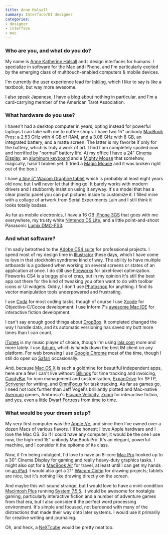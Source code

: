 ```yaml
---
title: Anne Halsall
summary: Interface/UI designer
categories:
- designer
- interface
- mac
---
```


### Who are you, and what do you do?

My name is [Anne Katherine Halsall](http://www.randomnonsequitur.com/ "Anne's website,") and I design interfaces for humans. I specialize in software for the Mac and iPhone, and I'm particularly excited by the emerging class of multitouch-enabled computers & mobile devices.

I'm currently the user experience lead for [Inkling](http://www.getinkling.com "A mobile learning platform."), which I like to say is like a textbook, but way more awesome. 

I also speak Japanese, I have a blog about nothing in particular, and I'm a card-carrying member of the American Tarot Association.

### What hardware do you use?

I haven't had a desktop computer in years, opting instead for powerful laptops I can take with me to coffee shops. I have two 15" unibody [MacBook Pros][macbook-pro]: a 2.53 GHz with 4 GB of RAM, and a 3.08 GHz with 8 GB, an integrated battery, and a matte screen. The latter is my favorite if only for the battery, which is truly a work of art. I find I am completely spoiled now and horrified by "normal" battery life. At my office I have a [24" Cinema Display][cinema-display], an [aluminum keyboard][keyboard] and a [Mighty Mouse][mighty-mouse] that somehow, magically, hasn't broken yet. (I tried a [Magic Mouse][magic-mouse] and it was broken right out of the box.)

I have [a tiny 5" Wacom Graphire tablet][graphire] which is probably at least eight years old now, but I will never let that thing go. It barely works with modern drivers and I stubbornly insist on using it anyway. It's a model that has a clear plastic panel you can put pictures inside to customize it. I filled mine with a collage of artwork from Serial Experiments Lain and I still think it looks totally badass.

As far as mobile electronics, I have a 16 GB [iPhone 3GS][iphone-3gs] that goes with me everywhere, my trusty white [Nintendo DS Lite][ds-lite], and a little point-and-shoot Panasonic [Lumix DMC-FS3][lumix-dmc-fs3].

### And what software?

I'm sadly betrothed to the [Adobe CS4 suite][creative-suite] for professional projects. I spend most of my design time in [Illustrator][] these days, which I have come to love in that stockholm syndrome kind of way. The ability to have multiple artboards is a godsend when working on several screens or states of an application at once. I do still use [Fireworks][] for pixel-level optimization. Fireworks CS4 is a buggy pile of crap, but in my opinion it's still the best app out there for the kind of tweaking you often want to do with toolbar icons or UI widgets. Oddly, I don't use [Photoshop][] for anything. I find its vector manipulation tools underpowered and frustrating.

I use [Coda][] for most coding tasks, though of course I use [Xcode][] for Objective-C/Cocoa development. I use Inform 7's [awesome Mac IDE][inform] for interactive fiction development.

I can't say enough good things about [DropBox][]. It completed changed the way I handle data, and its automatic versioning has saved my butt more times than I can count.

[iTunes][] is my music player of choice, though I'm using [lala.com][lala] more and more lately. I use [Adium][], which is hands down the best IM client on any platform. For web browsing I use [Google Chrome][chrome] most of the time, though I still do open up [Safari][] occasionally. 

And, because [Mac OS X][macos] is such a goldmine for beautiful independent apps, here are a few I can't live without: [Billings][] for time tracking and invoicing, [CandyBar][] for icon management and customization, [ExpanDrive][] for SFTP, [Scrivener][] for writing, and [OmniFocus][] for task tracking. As far as games go, I need not look further than Jeff Vogel's brilliantly plotted and Mac-native [Avernum][] games, Ambrosia's [Escape Velocity][escape-velocity-nova], [Zoom][] for interactive fiction, and yes, even a little [Dwarf Fortress][dwarf-fortress] from time to time.

### What would be your dream setup?

My very first computer was the [Apple //e][iie], and since then I've owned over a dozen Macs of various flavors. I'll be honest; I love Apple hardware and I love the Mac OS. So if I could have any computer, it would be the one I use now, the high-end 15" unibody MacBook Pro. It's an elegant, powerful machine, and I consider it the epitome of its class.

Now, if I'm being indulgent, I'd love to have an 8-core [Mac Pro][mac-pro] hooked up to a 30" Cinema Display for gaming and really heavy-duty graphics tasks. I might also opt for a [MacBook Air][macbook-air] for travel, at least until I can get my hands on [an iPad][ipad]. I would also get a 21" [Wacom Cintiq][cintiq] for drawing projects; tablets are nice, but it's nothing like drawing directly on the screen.

And maybe this will sound strange, but I would love to have a mint-condition [Macintosh Plus][macintosh-plus] running [System 7.5.5][system-7]. It would be awesome for nostalgia gaming, particularly interactive fiction and a number of adventure games from that era, but I also consider it the perfect word processing environment. It's simple and focused, not burdened with many of the distractions that made their way onto later systems. I would use it primarily for creative writing and journaling.

Oh, and heck, a [NeXTcube][] would be pretty neat too.

[cinema-display]: https://en.wikipedia.org/wiki/Apple_Cinema_Display "An LCD display."
[cintiq]: https://www.wacom.com/en/us/cintiq "A computer screen you can draw on."
[ds-lite]: https://en.wikipedia.org/wiki/Nintendo_DS_Lite "A portable gaming console."
[graphire]: https://www.amazon.com/s/?field-keywords=wacom+graphire "An older pen tablet."
[iie]: https://en.wikipedia.org/wiki/Apple_IIe "The desktop computer."
[ipad]: https://www.apple.com/ipad/ "A tablet device."
[iphone-3gs]: https://en.wikipedia.org/wiki/IPhone_3GS "A 3 megapixel smartphone."
[keyboard]: https://www.apple.com/keyboard/ "The keyboard."
[lumix-dmc-fs3]: https://www.amazon.com/Panasonic-DMC-FS3S-Digital-Optical-Stabilized/dp/B0011Z9VR6 "An 8.1 megapixel digital camera."
[mac-pro]: https://www.apple.com/mac-pro/ "The Intel-based Mac tower computer."
[macbook-air]: https://www.apple.com/macbook-air/ "A very thin laptop."
[macbook-pro]: https://www.apple.com/macbook-pro/ "A laptop."
[macintosh-plus]: https://en.wikipedia.org/wiki/Macintosh_Plus "The third Macintosh computer."
[magic-mouse]: https://www.apple.com/magicmouse/ "A multi-touch mouse."
[mighty-mouse]: https://en.wikipedia.org/wiki/Apple_Mighty_Mouse "A wireless mouse."
[nextcube]: https://en.wikipedia.org/wiki/NeXTcube "An old workstation computer."
[adium]: https://en.wikipedia.org/wiki/Adium "A multi-protocol chat application for the Mac."
[avernum]: http://www.avernum.com/ "An RPG series for the Mac and Windows."
[billings]: https://www.marketcircle.com/billingspro/ "Time billing software for the Mac."
[candybar]: https://panic.com/blog/candybar-mountain-lion-and-beyond/ "Software for changing the default icons in Mac OS X."
[chrome]: https://www.google.com/intl/en/chrome/browser/ "A WebKit-based browser, where each tab runs in its own thread."
[coda]: https://panic.com/coda/ "A single-window HTML/web tool for the Mac."
[creative-suite]: https://www.adobe.com/creativecloud.html "A collection of design tools."
[dropbox]: https://www.dropbox.com/ "Online syncing and storage."
[dwarf-fortress]: http://www.bay12games.com/dwarves/ "A fantasy adventure game in a randomly generated world."
[escape-velocity-nova]: https://www.ambrosiasw.com/games/evn/ "A space-themed adventure game for the Mac."
[expandrive]: https://www.expandrive.com/ "Software that makes remote servers appear as local disks."
[fireworks]: https://creative.adobe.com/products/fireworks "A graphics and work tool for the Mac."
[illustrator]: https://www.adobe.com/products/illustrator.html "A vector graphics editor."
[inform]: http://inform7.com/ "A design system for interactive fiction."
[itunes]: https://www.apple.com/itunes/ "A jukebox application and online store."
[lala]: https://en.wikipedia.org/wiki/Lala_(website) "A music streaming service."
[macos]: https://en.wikipedia.org/wiki/MacOS "An operating system for Mac hardware."
[omnifocus]: https://www.omnigroup.com/omnifocus/ "Task management software for the Mac."
[photoshop]: https://www.adobe.com/products/photoshop.html "A bitmap image editor."
[safari]: https://www.apple.com/safari/ "A fast web browser."
[scrivener]: http://literatureandlatte.com/scrivener.php "A Mac text editor aimed at writers."
[system-7]: https://en.wikipedia.org/wiki/System_7 "An old operating system for early Macs."
[xcode]: https://en.wikipedia.org/wiki/Xcode "An IDE for Mac developers."
[zoom]: http://www.logicalshift.demon.co.uk/mac/zoom.html "A Mac app to play interactive fiction."
